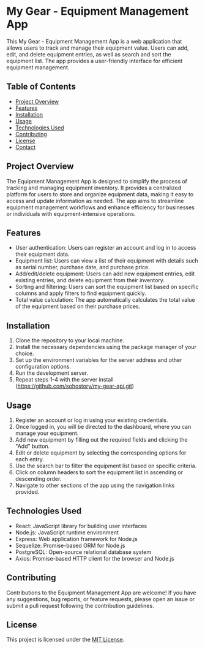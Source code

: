 # My Gear - Equipment Management App

This My Gear - Equipment Management App is a web application that allows users to track and manage their equipment value. Users can add, edit, and delete equipment entries, as well as search and sort the equipment list. The app provides a user-friendly interface for efficient equipment management.

## Table of Contents

- [Project Overview](#project-overview)
- [Features](#features)
- [Installation](#installation)
- [Usage](#usage)
- [Technologies Used](#technologies-used)
- [Contributing](#contributing)
- [License](#license)
- [Contact](#contact)

## Project Overview

The Equipment Management App is designed to simplify the process of tracking and managing equipment inventory. It provides a centralized platform for users to store and organize equipment data, making it easy to access and update information as needed. The app aims to streamline equipment management workflows and enhance efficiency for businesses or individuals with equipment-intensive operations.

## Features

- User authentication: Users can register an account and log in to access their equipment data.
- Equipment list: Users can view a list of their equipment with details such as serial number, purchase date, and purchase price.
- Add/edit/delete equipment: Users can add new equipment entries, edit existing entries, and delete equipment from their inventory.
- Sorting and filtering: Users can sort the equipment list based on specific columns and apply filters to find equipment quickly.
- Total value calculation: The app automatically calculates the total value of the equipment based on their purchase prices.

## Installation

1. Clone the repository to your local machine.
2. Install the necessary dependencies using the package manager of your choice.
3. Set up the environment variables for the server address and other configuration options.
4. Run the development server.
5. Repeat steps 1-4 with the server install (https://github.com/sohostory/my-gear-api.git)

## Usage

1. Register an account or log in using your existing credentials.
2. Once logged in, you will be directed to the dashboard, where you can manage your equipment.
3. Add new equipment by filling out the required fields and clicking the "Add" button.
4. Edit or delete equipment by selecting the corresponding options for each entry.
5. Use the search bar to filter the equipment list based on specific criteria.
6. Click on column headers to sort the equipment list in ascending or descending order.
7. Navigate to other sections of the app using the navigation links provided.

## Technologies Used

- React: JavaScript library for building user interfaces
- Node.js: JavaScript runtime environment
- Express: Web application framework for Node.js
- Sequelize: Promise-based ORM for Node.js
- PostgreSQL: Open-source relational database system
- Axios: Promise-based HTTP client for the browser and Node.js

## Contributing

Contributions to the Equipment Management App are welcome! If you have any suggestions, bug reports, or feature requests, please open an issue or submit a pull request following the contribution guidelines.

## License

This project is licensed under the [MIT License](LICENSE).
